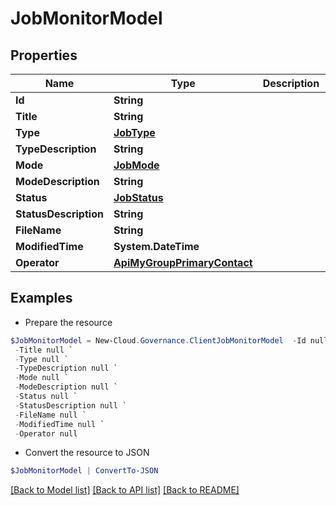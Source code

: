 # JobMonitorModel
## Properties

Name | Type | Description | Notes
------------ | ------------- | ------------- | -------------
**Id** | **String** |  | [optional] 
**Title** | **String** |  | [optional] 
**Type** | [**JobType**](JobType.md) |  | [optional] 
**TypeDescription** | **String** |  | [optional] 
**Mode** | [**JobMode**](JobMode.md) |  | [optional] 
**ModeDescription** | **String** |  | [optional] 
**Status** | [**JobStatus**](JobStatus.md) |  | [optional] 
**StatusDescription** | **String** |  | [optional] 
**FileName** | **String** |  | [optional] 
**ModifiedTime** | **System.DateTime** |  | [optional] 
**Operator** | [**ApiMyGroupPrimaryContact**](ApiMyGroupPrimaryContact.md) |  | [optional] 

## Examples

- Prepare the resource
```powershell
$JobMonitorModel = New-Cloud.Governance.ClientJobMonitorModel  -Id null `
 -Title null `
 -Type null `
 -TypeDescription null `
 -Mode null `
 -ModeDescription null `
 -Status null `
 -StatusDescription null `
 -FileName null `
 -ModifiedTime null `
 -Operator null
```

- Convert the resource to JSON
```powershell
$JobMonitorModel | ConvertTo-JSON
```

[[Back to Model list]](../README.md#documentation-for-models) [[Back to API list]](../README.md#documentation-for-api-endpoints) [[Back to README]](../README.md)

